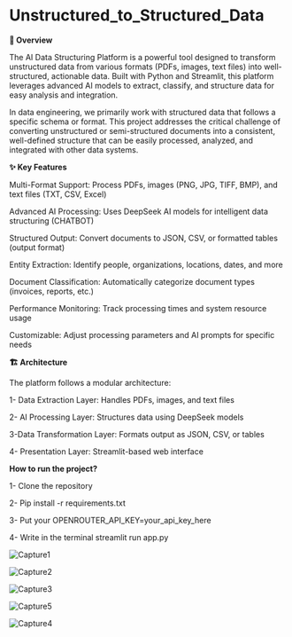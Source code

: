 # Unstructured_to_Structured_Data

**🚀 Overview**

The AI Data Structuring Platform is a powerful tool designed to transform unstructured data from various formats (PDFs, images, text files) into well-structured, actionable data. Built with Python and Streamlit, this platform leverages advanced AI models to extract, classify, and structure data for easy analysis and integration.

In data engineering, we primarily work with structured data that follows a specific schema or format. This project addresses the critical challenge of converting unstructured or semi-structured documents into a consistent, well-defined structure that can be easily processed, analyzed, and integrated with other data systems.

**✨ Key Features**

Multi-Format Support: Process PDFs, images (PNG, JPG, TIFF, BMP), and text files (TXT, CSV, Excel)

Advanced AI Processing: Uses DeepSeek AI models for intelligent data structuring (CHATBOT)

Structured Output: Convert documents to JSON, CSV, or formatted tables (output format)

Entity Extraction: Identify people, organizations, locations, dates, and more

Document Classification: Automatically categorize document types (invoices, reports, etc.)

Performance Monitoring: Track processing times and system resource usage

Customizable: Adjust processing parameters and AI prompts for specific needs

**🏗️ Architecture**

The platform follows a modular architecture:

1- Data Extraction Layer: Handles PDFs, images, and text files

2- AI Processing Layer: Structures data using DeepSeek models

3-Data Transformation Layer: Formats output as JSON, CSV, or tables

4- Presentation Layer: Streamlit-based web interface

**How to run the project?**

1- Clone the repository 

2- Pip install -r requirements.txt

3- Put your OPENROUTER_API_KEY=your_api_key_here

4- Write in the terminal streamlit run app.py


![Capture1](https://github.com/user-attachments/assets/1d6b0020-7461-49b1-8c34-e791fc67cf8d)

![Capture2](https://github.com/user-attachments/assets/f92c11b7-d328-45a3-8c68-db667346b8ec)

![Capture3](https://github.com/user-attachments/assets/db628d75-9ec7-4dbe-aa80-2dec0e505d22)

![Capture5](https://github.com/user-attachments/assets/e072b69a-d58c-40a3-ba54-754dc8750fc6)

![Capture4](https://github.com/user-attachments/assets/98067ab5-09ae-42fd-93e0-336bb627ce0e)

